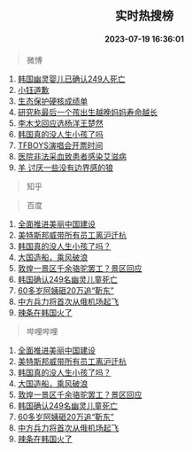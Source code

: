 <div align="center"><h2>实时热搜榜</h2><h4>2023-07-19 16:36:01</h4></div>

> 微博  

1. [韩国幽灵婴儿已确认249人死亡](https://s.weibo.com/weibo?q=%23%E9%9F%A9%E5%9B%BD%E5%B9%BD%E7%81%B5%E5%A9%B4%E5%84%BF%E5%B7%B2%E7%A1%AE%E8%AE%A4249%E4%BA%BA%E6%AD%BB%E4%BA%A1%23&t=31&band_rank=1&Refer=top)<br />
2. [小钰道歉](https://s.weibo.com/weibo?q=%23%E5%B0%8F%E9%92%B0%E9%81%93%E6%AD%89%23&t=31&band_rank=2&Refer=top)<br />
3. [生态保护硬核成绩单](https://s.weibo.com/weibo?q=%23%E7%94%9F%E6%80%81%E4%BF%9D%E6%8A%A4%E7%A1%AC%E6%A0%B8%E6%88%90%E7%BB%A9%E5%8D%95%23&t=31&band_rank=3&Refer=top)<br />
4. [研究称最后一个孩出生越晚妈妈寿命越长](https://s.weibo.com/weibo?q=%23%E7%A0%94%E7%A9%B6%E7%A7%B0%E6%9C%80%E5%90%8E%E4%B8%80%E4%B8%AA%E5%AD%A9%E5%87%BA%E7%94%9F%E8%B6%8A%E6%99%9A%E5%A6%88%E5%A6%88%E5%AF%BF%E5%91%BD%E8%B6%8A%E9%95%BF%23&t=31&band_rank=4&Refer=top)<br />
5. [李木戈回应选杨洋王楚然](https://s.weibo.com/weibo?q=%23%E6%9D%8E%E6%9C%A8%E6%88%88%E5%9B%9E%E5%BA%94%E9%80%89%E6%9D%A8%E6%B4%8B%E7%8E%8B%E6%A5%9A%E7%84%B6%23&t=31&band_rank=5&Refer=top)<br />
6. [韩国真的没人生小孩了吗](https://s.weibo.com/weibo?q=%23%E9%9F%A9%E5%9B%BD%E7%9C%9F%E7%9A%84%E6%B2%A1%E4%BA%BA%E7%94%9F%E5%B0%8F%E5%AD%A9%E4%BA%86%E5%90%97%23&t=31&band_rank=6&Refer=top)<br />
7. [TFBOYS演唱会开票时间](https://s.weibo.com/weibo?q=%23TFBOYS%E6%BC%94%E5%94%B1%E4%BC%9A%E5%BC%80%E7%A5%A8%E6%97%B6%E9%97%B4%23&t=31&band_rank=7&Refer=top)<br />
8. [医院非法采血致患者感染艾滋病](https://s.weibo.com/weibo?q=%23%E5%8C%BB%E9%99%A2%E9%9D%9E%E6%B3%95%E9%87%87%E8%A1%80%E8%87%B4%E6%82%A3%E8%80%85%E6%84%9F%E6%9F%93%E8%89%BE%E6%BB%8B%E7%97%85%23&t=31&band_rank=8&Refer=top)<br />
9. [羊 讨厌一些没有边界感的狼](https://s.weibo.com/weibo?q=%E7%BE%8A%20%E8%AE%A8%E5%8E%8C%E4%B8%80%E4%BA%9B%E6%B2%A1%E6%9C%89%E8%BE%B9%E7%95%8C%E6%84%9F%E7%9A%84%E7%8B%BC&t=31&band_rank=9&Refer=top)<br />

> 知乎  


> 百度  

1. [全面推进美丽中国建设](https://www.baidu.com/s?wd=%E5%85%A8%E9%9D%A2%E6%8E%A8%E8%BF%9B%E7%BE%8E%E4%B8%BD%E4%B8%AD%E5%9B%BD%E5%BB%BA%E8%AE%BE&sa=fyb_news&rsv_dl=fyb_news)<br />
2. [美特斯邦威带所有员工离沪迁杭](https://www.baidu.com/s?wd=%E7%BE%8E%E7%89%B9%E6%96%AF%E9%82%A6%E5%A8%81%E5%B8%A6%E6%89%80%E6%9C%89%E5%91%98%E5%B7%A5%E7%A6%BB%E6%B2%AA%E8%BF%81%E6%9D%AD&sa=fyb_news&rsv_dl=fyb_news)<br />
3. [韩国真的没人生小孩了吗？](https://www.baidu.com/s?wd=%E9%9F%A9%E5%9B%BD%E7%9C%9F%E7%9A%84%E6%B2%A1%E4%BA%BA%E7%94%9F%E5%B0%8F%E5%AD%A9%E4%BA%86%E5%90%97%EF%BC%9F&sa=fyb_news&rsv_dl=fyb_news)<br />
4. [大国造船，乘风破浪](https://www.baidu.com/s?wd=%E5%A4%A7%E5%9B%BD%E9%80%A0%E8%88%B9%EF%BC%8C%E4%B9%98%E9%A3%8E%E7%A0%B4%E6%B5%AA&sa=fyb_news&rsv_dl=fyb_news)<br />
5. [敦煌一景区千余骆驼罢工？景区回应](https://www.baidu.com/s?wd=%E6%95%A6%E7%85%8C%E4%B8%80%E6%99%AF%E5%8C%BA%E5%8D%83%E4%BD%99%E9%AA%86%E9%A9%BC%E7%BD%A2%E5%B7%A5%EF%BC%9F%E6%99%AF%E5%8C%BA%E5%9B%9E%E5%BA%94&sa=fyb_news&rsv_dl=fyb_news)<br />
6. [韩国确认249名幽灵儿童死亡](https://www.baidu.com/s?wd=%E9%9F%A9%E5%9B%BD%E7%A1%AE%E8%AE%A4249%E5%90%8D%E5%B9%BD%E7%81%B5%E5%84%BF%E7%AB%A5%E6%AD%BB%E4%BA%A1&sa=fyb_news&rsv_dl=fyb_news)<br />
7. [60多岁阿姨砸20万追“靳东”](https://www.baidu.com/s?wd=60%E5%A4%9A%E5%B2%81%E9%98%BF%E5%A7%A8%E7%A0%B820%E4%B8%87%E8%BF%BD%E2%80%9C%E9%9D%B3%E4%B8%9C%E2%80%9D&sa=fyb_news&rsv_dl=fyb_news)<br />
8. [中方兵力将首次从俄机场起飞](https://www.baidu.com/s?wd=%E4%B8%AD%E6%96%B9%E5%85%B5%E5%8A%9B%E5%B0%86%E9%A6%96%E6%AC%A1%E4%BB%8E%E4%BF%84%E6%9C%BA%E5%9C%BA%E8%B5%B7%E9%A3%9E&sa=fyb_news&rsv_dl=fyb_news)<br />
9. [辣条在韩国火了](https://www.baidu.com/s?wd=%E8%BE%A3%E6%9D%A1%E5%9C%A8%E9%9F%A9%E5%9B%BD%E7%81%AB%E4%BA%86&sa=fyb_news&rsv_dl=fyb_news)<br />

> 哔哩哔哩  

1. [全面推进美丽中国建设](https://www.baidu.com/s?wd=%E5%85%A8%E9%9D%A2%E6%8E%A8%E8%BF%9B%E7%BE%8E%E4%B8%BD%E4%B8%AD%E5%9B%BD%E5%BB%BA%E8%AE%BE&sa=fyb_news&rsv_dl=fyb_news)<br />
2. [美特斯邦威带所有员工离沪迁杭](https://www.baidu.com/s?wd=%E7%BE%8E%E7%89%B9%E6%96%AF%E9%82%A6%E5%A8%81%E5%B8%A6%E6%89%80%E6%9C%89%E5%91%98%E5%B7%A5%E7%A6%BB%E6%B2%AA%E8%BF%81%E6%9D%AD&sa=fyb_news&rsv_dl=fyb_news)<br />
3. [韩国真的没人生小孩了吗？](https://www.baidu.com/s?wd=%E9%9F%A9%E5%9B%BD%E7%9C%9F%E7%9A%84%E6%B2%A1%E4%BA%BA%E7%94%9F%E5%B0%8F%E5%AD%A9%E4%BA%86%E5%90%97%EF%BC%9F&sa=fyb_news&rsv_dl=fyb_news)<br />
4. [大国造船，乘风破浪](https://www.baidu.com/s?wd=%E5%A4%A7%E5%9B%BD%E9%80%A0%E8%88%B9%EF%BC%8C%E4%B9%98%E9%A3%8E%E7%A0%B4%E6%B5%AA&sa=fyb_news&rsv_dl=fyb_news)<br />
5. [敦煌一景区千余骆驼罢工？景区回应](https://www.baidu.com/s?wd=%E6%95%A6%E7%85%8C%E4%B8%80%E6%99%AF%E5%8C%BA%E5%8D%83%E4%BD%99%E9%AA%86%E9%A9%BC%E7%BD%A2%E5%B7%A5%EF%BC%9F%E6%99%AF%E5%8C%BA%E5%9B%9E%E5%BA%94&sa=fyb_news&rsv_dl=fyb_news)<br />
6. [韩国确认249名幽灵儿童死亡](https://www.baidu.com/s?wd=%E9%9F%A9%E5%9B%BD%E7%A1%AE%E8%AE%A4249%E5%90%8D%E5%B9%BD%E7%81%B5%E5%84%BF%E7%AB%A5%E6%AD%BB%E4%BA%A1&sa=fyb_news&rsv_dl=fyb_news)<br />
7. [60多岁阿姨砸20万追“靳东”](https://www.baidu.com/s?wd=60%E5%A4%9A%E5%B2%81%E9%98%BF%E5%A7%A8%E7%A0%B820%E4%B8%87%E8%BF%BD%E2%80%9C%E9%9D%B3%E4%B8%9C%E2%80%9D&sa=fyb_news&rsv_dl=fyb_news)<br />
8. [中方兵力将首次从俄机场起飞](https://www.baidu.com/s?wd=%E4%B8%AD%E6%96%B9%E5%85%B5%E5%8A%9B%E5%B0%86%E9%A6%96%E6%AC%A1%E4%BB%8E%E4%BF%84%E6%9C%BA%E5%9C%BA%E8%B5%B7%E9%A3%9E&sa=fyb_news&rsv_dl=fyb_news)<br />
9. [辣条在韩国火了](https://www.baidu.com/s?wd=%E8%BE%A3%E6%9D%A1%E5%9C%A8%E9%9F%A9%E5%9B%BD%E7%81%AB%E4%BA%86&sa=fyb_news&rsv_dl=fyb_news)<br />
